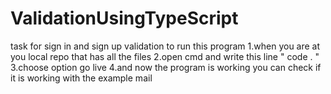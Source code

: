 # ValidationUsingTypeScript
task for sign in and sign up validation
to run this program 
1.when you are at you local repo that has all the files
2.open cmd and write this line " code . "
3.choose option go live
4.and now the program is working you can check if it is working with the example mail
